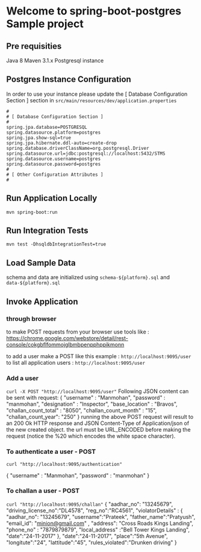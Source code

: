 # Welcome to spring-boot-postgres Sample project

## Pre requisities
Java 8
Maven 3.1.x
Postgresql instance

## Postgres Instance Configuration
In order to use your instance please update the [ Database Configuration Section ] section in ```src/main/resources/dev/application.properties```
```
#
# [ Database Configuration Section ]
#
spring.jpa.database=POSTGRESQL
spring.datasource.platform=postgres
spring.jpa.show-sql=true
spring.jpa.hibernate.ddl-auto=create-drop
spring.database.driverClassName=org.postgresql.Driver
spring.datasource.url=jdbc:postgresql://localhost:5432/STMS
spring.datasource.username=postgres
spring.datasource.password=postgres
#
# [ Other Configuration Attributes ]
#
```

## Run Application Locally
```mvn spring-boot:run```

## Run Integration Tests
```mvn test -DhsqldbIntegrationTest=true```

## Load Sample Data
schema and data are initialized using ```schema-${platform}.sql``` and ```data-${platform}.sql```

## Invoke Application

### through browser
to make POST requests from your browser use tools like : https://chrome.google.com/webstore/detail/rest-console/cokgbflfommojglbmbpenpphppikmonn


to add a user make a POST like this example : ```http://localhost:9095/user```
to list all application users : ```http://localhost:9095/user```

### Add a user
```curl -X POST "http://localhost:9095/user"```
Following JSON content can be sent with request:
{
"username" : "Manmohan",
"password" : "manmohan",
"designation" : "Inspector",
"base_location" : "Bravos",
"challan_count_total" : "8050",
"challan_count_month" : "15",
"challan_count_year": "250"
}
running the above POST request will result to an 200 Ok HTTP response and JSON Content-Type of Application/json of the new created object.
the url must be URL_ENCODED before making the request (notice the %20 which encodes the white space character).

### To authenticate a user - POST
```curl "http://localhost:9095/authentication"```
 
{
"username" : "Manmohan",
"password" : "manmohan"
}

### To challan a user - POST 
```curl "http://localhost:9095/challan"```
{
"aadhar_no": "13245679",
"driving_license_no":"DL4578",
"reg_no":"RC4561",
"violatorDetails" : {
	"aadhar_no": "13245679",
	"username":"Prateek",
	"father_name":"Pratyush",
	"email_id": "minion@gmail.com" ,
	"address": "Cross Roads Kings Landing",
	"phone_no" : "7879879879",
	"local_address" :"Bell Tower Kings Landing",
	"date":"24-11-2017"
},
"date":"24-11-2017",
"place":"5th Avenue",
"longitute":"24",
"lattitude":"45",
"rules_violated":"Drunken driving"
}

